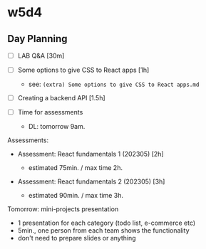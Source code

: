 

# w5d4


<!--

Notes after m2-m3 swap:
- Creating a Backend API: do in class (instead of self-guided)
- env variables: skip for now (explain in m3 or if they need for their project)
- Projects: connect directly to the rest api in production (skip having it running in localhost)

-->



## Day Planning


- [ ] LAB Q&A [30m]

- [ ] Some options to give CSS to React apps [1h]
  - see: `(extra) Some options to give CSS to React apps.md`

- [ ] Creating a backend API  [1.5h]

- [ ] Time for assessments
  - DL: tomorrow 9am.


Assessments:

- Assessment: React fundamentals 1 (202305) [2h]
  - estimated 75min. / max time 2h.

- Assessment: React fundamentals 2 (202305) [3h]
  - estimated 90min. / max time 3h.

<!--

@LT: explain infinite loop rendering a component in React
  function Navbar(){
    return(
      <>
        <h1>react infinite loop</h1>
        <Navbar />
      </>
    )
  }
-->


Tomorrow: mini-projects presentation 
- 1 presentation for each category (todo list, e-commerce etc)
- 5min., one person from each team shows the functionality
- don't need to prepare slides or anything


